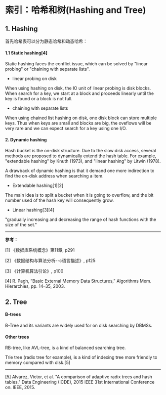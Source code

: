 # 索引：哈希和树(Hashing and Tree)

## 1. Hashing

首先哈希表可以分为静态哈希和动态哈希：

#### 1.1 Static hashing[4]

Static hashing faces the conflict issue, which can be solved by "linear probing" or "chaining with separate lists".

* linear probing on disk

When using hashing on disk, the IO unit of linear probing is disk blocks. When search for a key, we start at a block and proceeds linearly until the key is found or a block is not full.

* chaining with separate lists

When using chained list hashing on disk, one disk block can store multiple keys. Thus when keys are small and blocks are big, the oveflows will be very rare and we can expect search for a key using one I/O.

#### 2. Dynamic hashing

Hash bucket is the on-disk structure. Due to the slow disk access, several methods are proposed to dynamically extend the hash table. For example, "extendable hashing" by Knuth (1973), and "linear hashing" by Litwin (1978).

A drawback of dynamic hashing is that it demand one more indirection to find the on-disk address when searching a item. 

* Extendable hashing[1][2]

The main idea is to split a bucket when it is going to overflow, and the bit number used of the hash key will consequently grow.

* Linear hashing[3][4]

"gradually increasing and decreasing the range of hash functions with the size of the set."

---
**参考：**

[1] 《数据库系统概念》第11章, p291

[2] 《数据结构与算法分析--c语言描述》, p125

[3] 《计算机算法引论》, p100

[4] R. Pagh, “Basic External Memory Data Structures,” Algorithms Mem. Hierarchies, pp. 14–35, 2003.


## 2. Tree

#### B-trees

B-Tree and its variants are widely used for on disk searching by DBMSs.


#### Other trees

RB-tree, like AVL-tree, is a kind of balanced searching tree. 

Trie tree (radix tree for example), is a kind of indexing tree more friendly to memory compared with disk.[5]

---

[5] Alvarez, Victor, et al. "A comparison of adaptive radix trees and hash tables." Data Engineering (ICDE), 2015 IEEE 31st International Conference on. IEEE, 2015.